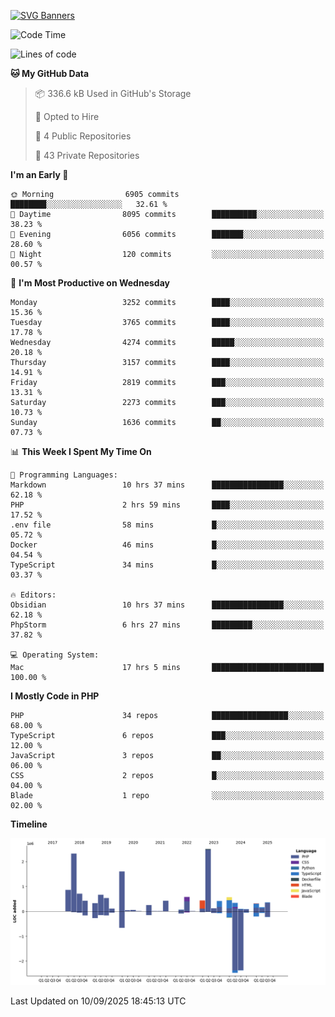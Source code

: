 [![SVG Banners](https://svg-banners.vercel.app/api?type=glitch&text1=Gere_Lajos%F0%9F%92%BB&width=800&height=400)](https://github.com/Akshay090/svg-banners)

<!--START_SECTION:waka-->
![Code Time](http://img.shields.io/badge/Code%20Time-2%2C832%20hrs%2050%20mins-blue)

![Lines of code](https://img.shields.io/badge/From%20Hello%20World%20I%27ve%20Written-14.4%20million%20lines%20of%20code-blue)

**🐱 My GitHub Data** 

> 📦 336.6 kB Used in GitHub's Storage 
 > 
> 💼 Opted to Hire
 > 
> 📜 4 Public Repositories 
 > 
> 🔑 43 Private Repositories 
 > 
**I'm an Early 🐤** 

```text
🌞 Morning                6905 commits        ████████░░░░░░░░░░░░░░░░░   32.61 % 
🌆 Daytime                8095 commits        ██████████░░░░░░░░░░░░░░░   38.23 % 
🌃 Evening                6056 commits        ███████░░░░░░░░░░░░░░░░░░   28.60 % 
🌙 Night                  120 commits         ░░░░░░░░░░░░░░░░░░░░░░░░░   00.57 % 
```
📅 **I'm Most Productive on Wednesday** 

```text
Monday                   3252 commits        ████░░░░░░░░░░░░░░░░░░░░░   15.36 % 
Tuesday                  3765 commits        ████░░░░░░░░░░░░░░░░░░░░░   17.78 % 
Wednesday                4274 commits        █████░░░░░░░░░░░░░░░░░░░░   20.18 % 
Thursday                 3157 commits        ████░░░░░░░░░░░░░░░░░░░░░   14.91 % 
Friday                   2819 commits        ███░░░░░░░░░░░░░░░░░░░░░░   13.31 % 
Saturday                 2273 commits        ███░░░░░░░░░░░░░░░░░░░░░░   10.73 % 
Sunday                   1636 commits        ██░░░░░░░░░░░░░░░░░░░░░░░   07.73 % 
```


📊 **This Week I Spent My Time On** 

```text
💬 Programming Languages: 
Markdown                 10 hrs 37 mins      ████████████████░░░░░░░░░   62.18 % 
PHP                      2 hrs 59 mins       ████░░░░░░░░░░░░░░░░░░░░░   17.52 % 
.env file                58 mins             █░░░░░░░░░░░░░░░░░░░░░░░░   05.72 % 
Docker                   46 mins             █░░░░░░░░░░░░░░░░░░░░░░░░   04.54 % 
TypeScript               34 mins             █░░░░░░░░░░░░░░░░░░░░░░░░   03.37 % 

🔥 Editors: 
Obsidian                 10 hrs 37 mins      ████████████████░░░░░░░░░   62.18 % 
PhpStorm                 6 hrs 27 mins       █████████░░░░░░░░░░░░░░░░   37.82 % 

💻 Operating System: 
Mac                      17 hrs 5 mins       █████████████████████████   100.00 % 
```

**I Mostly Code in PHP** 

```text
PHP                      34 repos            █████████████████░░░░░░░░   68.00 % 
TypeScript               6 repos             ███░░░░░░░░░░░░░░░░░░░░░░   12.00 % 
JavaScript               3 repos             ██░░░░░░░░░░░░░░░░░░░░░░░   06.00 % 
CSS                      2 repos             █░░░░░░░░░░░░░░░░░░░░░░░░   04.00 % 
Blade                    1 repo              ░░░░░░░░░░░░░░░░░░░░░░░░░   02.00 % 
```



**Timeline**

![Lines of Code chart](https://raw.githubusercontent.com/gere-lajos/gere-lajos/main/assets/bar_graph.png)


 Last Updated on 10/09/2025 18:45:13 UTC
<!--END_SECTION:waka-->

